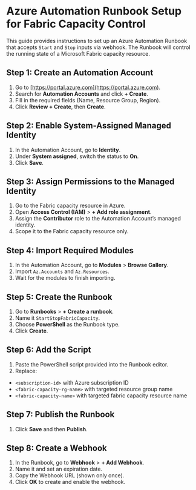# Azure Automation Runbook Setup for Fabric Capacity Control

This guide provides instructions to set up an Azure Automation Runbook that accepts `Start` and `Stop` inputs via webhook. The Runbook will control the running state of a Microsoft Fabric capacity resource.

## Step 1: Create an Automation Account

1. Go to [https://portal.azure.com](https://portal.azure.com).
2. Search for **Automation Accounts** and click **+ Create**.
3. Fill in the required fields (Name, Resource Group, Region).
4. Click **Review + Create**, then **Create**.

## Step 2: Enable System-Assigned Managed Identity

1. In the Automation Account, go to **Identity**.
2. Under **System assigned**, switch the status to **On**.
3. Click **Save**.

## Step 3: Assign Permissions to the Managed Identity

1. Go to the Fabric capacity resource in Azure.
2. Open **Access Control (IAM)** > **+ Add role assignment**.
3. Assign the **Contributor** role to the Automation Account’s managed identity.
4. Scope it to the Fabric capacity resource only.

## Step 4: Import Required Modules

1. In the Automation Account, go to **Modules** > **Browse Gallery**.
2. Import `Az.Accounts` and `Az.Resources`.
3. Wait for the modules to finish importing.

## Step 5: Create the Runbook

1. Go to **Runbooks** > **+ Create a runbook**.
2. Name it `StartStopFabricCapacity`.
3. Choose **PowerShell** as the Runbook type.
4. Click **Create**.

## Step 6: Add the Script

1. Paste the PowerShell script provided into the Runbook editor.
2. Replace:
- `<subscription-id>` with Azure subscription ID
- `<fabric-capacity-rg-name>` with targeted resource group name
- `<fabric-capacity-name>` with targeted fabric capacity resource name

## Step 7: Publish the Runbook

1. Click **Save** and then **Publish**.

## Step 8: Create a Webhook

1. In the Runbook, go to **Webhook** > **+ Add Webhook**.
2. Name it and set an expiration date.
3. Copy the Webhook URL (shown only once).
4. Click **OK** to create and enable the webhook.
